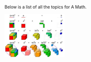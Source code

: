 <html>
<body>

<head>
 <style>
  .intro {
   margin-bottom: 15px;
  }
  .binomialimg {
    width: 200px;
    display: inline-block;
   }
 </style>
</head>

<p class="intro">
 Below is a list of all the topics for A Math.
</p>

<div class="binomial">
 <img class="binomialimg" src="images/Capture.JPG"> 
</div>

</body>
</html>

